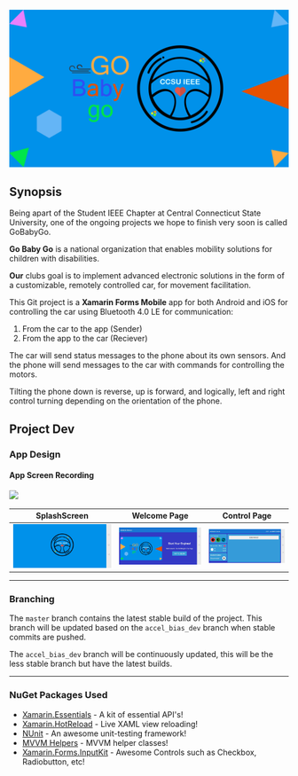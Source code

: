 ![](Images/go.png?raw=true "GoBabyGo Logo")

## Synopsis
Being apart of the Student IEEE Chapter at Central Connecticut State University, one of the ongoing projects 
we hope to finish very soon is called GoBabyGo.

<b>Go Baby Go</b> is a national organization that enables mobility solutions for children with disabilities.

<b>Our</b> clubs goal is to implement advanced electronic solutions in the form of a customizable, 
remotely controlled car, for movement facilitation.

This Git project is a <b>Xamarin Forms Mobile</b> app for both Android and iOS for controlling the car using Bluetooth 4.0 LE for communication:
1. From the car to the app (Sender) 
2. From the app to the car (Reciever)

The car will send status messages to the phone about its own sensors. 
And the phone will send messages to the car with commands for controlling the motors.

Tilting the phone down is reverse, up is forward, and logically, left and right control turning depending on the orientation of the phone.


## Project Dev

### App Design

#### App Screen Recording
![](Images/screenrecord.gif)


SplashScreen | Welcome Page | Control Page |
:------------------------------------------------:|:-------------------------------------------------:|:------------------------------------------------:
![](Images/splashscreen.jpg?raw=true "UI Design") | ![](Images/welcomepage.jpg?raw=true "UI Design")  |  ![](Images/controlpage.jpg?raw=true "UI Design")

---

### Branching

The ```master``` branch contains the latest stable build of the project. This branch will be updated based on the ```accel_bias_dev``` branch when stable commits are pushed.

The ```accel_bias_dev``` branch will be continuously updated, this will be the less stable branch but have the latest builds. 

---

### NuGet Packages Used
- [Xamarin.Essentials](https://github.com/xamarin/Essentials) - A kit of essential API's!
- [Xamarin.HotReload](https://github.com/AndreiMisiukevich/HotReload) - Live XAML view reloading!
- [NUnit](http://nunit.org/) - An awesome unit-testing framework!
- [MVVM Helpers](https://github.com/jamesmontemagno/mvvm-helpers) - MVVM helper classes!
- [Xamarin.Forms.InputKit](https://github.com/enisn/Xamarin.Forms.InputKit) -  Awesome Controls such as Checkbox, Radiobutton, etc!
